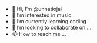 - 👋 Hi, I’m @unnatiojal
- 👀 I’m interested in music
- 🌱 I’m currently learning coding
- 💞️ I’m looking to collaborate on ...
- 📫 How to reach me ...

<!---
unnatiojal/unnatiojal is a ✨ special ✨ repository because its `README.md` (this file) appears on your GitHub profile.
You can click the Preview link to take a look at your changes.
--->
